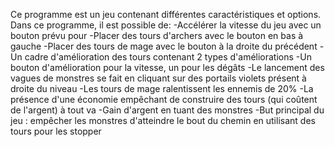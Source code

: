 Ce programme est un jeu contenant différentes caractéristiques et options. Dans ce programme, il est possible de: -Accélérer la vitesse du jeu avec un bouton prévu pour -Placer des tours d'archers avec le bouton en bas à gauche -Placer des tours de mage avec le bouton à la droite du précédent -Un cadre d'amélioration des tours contenant 2 types d'améliorations -Un bouton d'amélioration pour la vitesse, un pour les dégâts -Le lancement des vagues de monstres se fait en cliquant sur des portails violets présent à droite du niveau -Les tours de mage ralentissent les ennemis de 20% -La présence d'une économie empêchant de construire des tours (qui coûtent de l'argent) à tout va -Gain d'argent en tuant des monstres -But principal du jeu : empêcher les monstres d'atteindre le bout du chemin en utilisant des tours pour les stopper